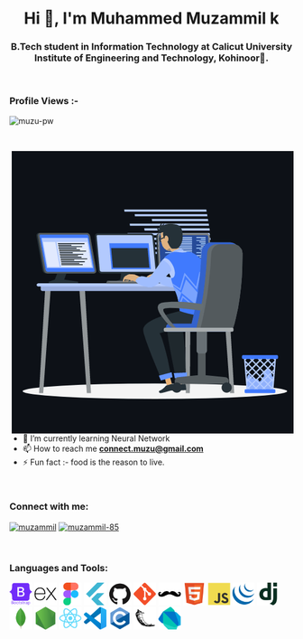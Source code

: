 <h1 align="center">Hi 👋, I'm Muhammed Muzammil k</h1>
<h3 align="center">B.Tech student in Information Technology at Calicut University Institute of Engineering and Technology, Kohinoor🌟.</h3>

<br>

<p align="right"> <h3>Profile Views :-</h3> <img src="https://komarev.com/ghpvc/?username=muzammil-85&label=Profile%20views&color=0e75b6&style=flat"
    alt="muzu-pw" /> 
      </p>
<br>

<p><img align="right" src="https://github.com/muzammil-85/muzammil-85/blob/master/ts1.gif" alt="muzammil-85" /></p>


- 🌱 I’m currently learning Neural Network
- 📫 How to reach me **connect.muzu@gmail.com**
- ⚡ Fun fact :- food is the reason to live.
<br>

<h3 align="left">Connect with me:</h3>
<p align="left">
  <a href="https://www.linkedin.com/in/muhammed-muzammil/" target="blank"><img align="center"
        src="https://raw.githubusercontent.com/rahuldkjain/github-profile-readme-generator/master/src/images/icons/Social/linked-in-alt.svg"
              alt="muzammil" height="30" width="40" /></a>
                <!-- <a href="" target="blank"><img align="center"
                      src="https://raw.githubusercontent.com/rahuldkjain/github-profile-readme-generator/master/src/images/icons/Social/facebook.svg"
                            alt="adam pithen wala" height="30" width="40" /></a> -->
                              <a href="https://www.instagram.com/muz__l/" target="blank"><img align="center"
                                    src="https://raw.githubusercontent.com/rahuldkjain/github-profile-readme-generator/master/src/images/icons/Social/instagram.svg"
                                          alt="muzammil-85" height="30" width="40" /></a>
                                            <!-- <a href="" target="blank"><img align="center"
                                                  src="https://raw.githubusercontent.com/rahuldkjain/github-profile-readme-generator/master/src/images/icons/Social/hackerrank.svg"
                                                        alt="adampithewan" height="30" width="40" /></a> -->
                                                        </p>
<br>

<h3 align="left">Languages and Tools:</h3>
<p align="left"><a>
    <img src="https://raw.githubusercontent.com/devicons/devicon/master/icons/bootstrap/bootstrap-plain-wordmark.svg"alt="css" width="40" height="40"/> 
    </a><a>  
    <img src="https://github.com/devicons/devicon/blob/master/icons/express/express-original.svg" alt="Express" width="40" height="40" />
    </a><a>  
        <img src="https://github.com/devicons/devicon/blob/master/icons/figma/figma-original.svg" alt="Figma" width="40" height="40" />
        </a><a>  
<!--             <img src="https://github.com/devicons/devicon/blob/master/icons/firebase/firebase-plain.svg" alt="FireBase" width="40" height="40" />
            </a> -->
    <a>  
                <img src="https://github.com/devicons/devicon/blob/master/icons/flutter/flutter-plain.svg" alt="Flutter" width="40" height="40" />
                </a><a>  
                    <img src="https://github.com/devicons/devicon/blob/master/icons/github/github-original.svg" alt="Github" width="40" height="40" />
                    </a><a>  
                        <img src="https://github.com/devicons/devicon/blob/master/icons/git/git-original.svg" alt="Git" width="40" height="40" />
                        </a><a>  
                            <img src="https://github.com/devicons/devicon/blob/master/icons/handlebars/handlebars-original.svg" alt="HandleBars" width="40" height="40" />
                            </a><a>  
                                <img src="https://github.com/devicons/devicon/blob/master/icons/html5/html5-original.svg" alt="HTML5" width="40" height="40" />
                                </a><a>  
<!--                                     <img src="https://github.com/devicons/devicon/blob/master/icons/java/java-original.svg" alt="JAVA" width="40" height="40" />
                                    </a> -->
    <a>  
                                        <img src="https://github.com/devicons/devicon/blob/master/icons/javascript/javascript-original.svg" alt="JavaScript" width="40" height="40" />
                                        </a><a>     
                                            <img src="https://github.com/devicons/devicon/blob/master/icons/jquery/jquery-original.svg" alt="Jquery" width="40" height="40" />
                                             </a> 
                                                <img src="https://github.com/devicons/devicon/blob/master/icons/django/django-plain.svg" alt="django" width="40" height="40" />
                                             </a><a>     
                                                 <img src="https://github.com/devicons/devicon/blob/master/icons/mongodb/mongodb-original.svg" alt="MongoDB" width="40" height="40" />
                                                 </a><a>      
                                                    <img src="https://github.com/devicons/devicon/blob/master/icons/nodejs/nodejs-original.svg" alt="node js" width="40" height="40" />
                                                    </a><a>  
                                                        <img src="https://github.com/devicons/devicon/blob/master/icons/react/react-original.svg" alt="React JS" width="40" height="40" />
                                                        </a><a>     
                                                            <img src="https://github.com/devicons/devicon/blob/master/icons/vscode/vscode-original.svg" alt="VS code" width="40" height="40" />
                                                            </a><a>      
                                                                <img src="https://github.com/devicons/devicon/blob/master/icons/c/c-original.svg" alt="C" width="40" height="40" />
                                                                </a><a>      
                                                                <img src="https://github.com/devicons/devicon/blob/master/icons/flask/flask-original.svg" alt="flask" width="40" height="40" />
                                                                </a><a>     
                                                                    <img src="https://github.com/devicons/devicon/blob/master/icons/dart/dart-original.svg" alt="Dart" width="40" height="40" /> 
                                                                         </p></a>
                                                                         <br>

<br>
<!-- 
<p>&nbsp;<img align="center" src="https://github-readme-stats.vercel.app/api?username=muzammil-85&show_icons=true&locale=en"
    alt="muzammil-85" /></p>
<br> -->

<!-- <p><img align="center" src="https://github-readme-streak-stats.herokuapp.com/?user=muzammil-85&" alt="muzammil" /></p> -->

<br>
<!-- <h3>Trophies :-</h3>
<p align="left"> <a href="https://github.com/ryo-ma/github-profile-trophy"><img
      src="https://github-profile-trophy.vercel.app/?username=muzammil-85" alt="muzammil-85" /></a> </p>
<p align="left"> <a href="https://twitter.com/" target="blank"><img
      src="https://img.shields.io/twitter/follow/?logo=twitter&style=for-the-badge" alt="" /></a> </p> -->
